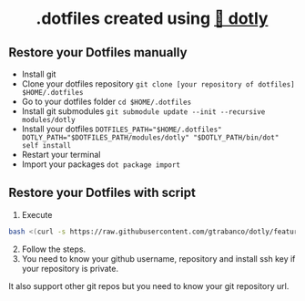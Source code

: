 <h1 align="center">
  .dotfiles created using <a href="https://github.com/CodelyTV/dotly">🌚 dotly</a>
</h1>

## Restore your Dotfiles manually

* Install git
* Clone your dotfiles repository `git clone [your repository of dotfiles] $HOME/.dotfiles`
* Go to your dotfiles folder `cd $HOME/.dotfiles`
* Install git submodules `git submodule update --init --recursive modules/dotly`
* Install your dotfiles `DOTFILES_PATH="$HOME/.dotfiles" DOTLY_PATH="$DOTFILES_PATH/modules/dotly" "$DOTLY_PATH/bin/dot" self install`
* Restart your terminal
* Import your packages `dot package import`

## Restore your Dotfiles with script

1. Execute
```bash
bash <(curl -s https://raw.githubusercontent.com/gtrabanco/dotly/feature/easy-recovery)
```
<!-- Replace in Pull Request
```bash
bash <(curl -s https://raw.githubusercontent.com/codelytv/dotly/master/easy-recovery)
```
-->
2. Follow the steps.
3. You need to know your github username, repository and install ssh key if your repository is private.

It also support other git repos but you need to know your git repository url.
